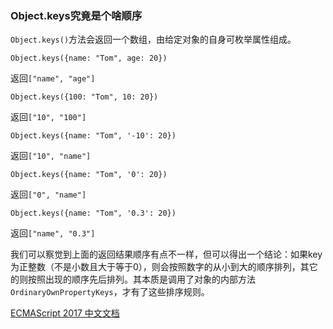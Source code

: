 ### Object.keys究竟是个啥顺序

`Object.keys()`方法会返回一个数组，由给定对象的自身可枚举属性组成。

```
Object.keys({name: "Tom", age: 20})
```
返回`["name", "age"]`

```
Object.keys({100: "Tom", 10: 20})
```
返回`["10", "100"]`

```
Object.keys({name: "Tom", '-10': 20})
```
返回`["10", "name"]`

```
Object.keys({name: "Tom", '0': 20})
```
返回`["0", "name"]`

```
Object.keys({name: "Tom", '0.3': 20})
```
返回`["name", "0.3"]`

我们可以察觉到上面的返回结果顺序有点不一样，但可以得出一个结论：如果key为正整数（不是小数且大于等于0），则会按照数字的从小到大的顺序排列，其它的则按照出现的顺序先后排列。其本质是调用了对象的内部方法`OrdinaryOwnPropertyKeys`，才有了这些排序规则。

[ECMAScript 2017 中文文档](https://hushabyme.gitbooks.io/ecmascipt-2017/)